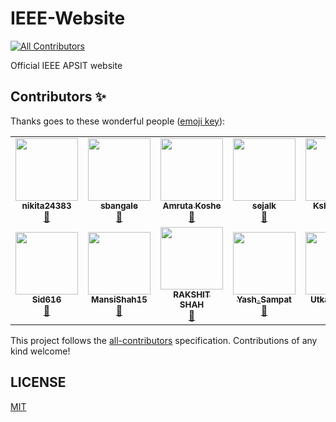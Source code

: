 # IEEE-Website
<!-- ALL-CONTRIBUTORS-BADGE:START - Do not remove or modify this section -->
[![All Contributors](https://img.shields.io/badge/all_contributors-12-orange.svg?style=flat-square)](#contributors-)
<!-- ALL-CONTRIBUTORS-BADGE:END -->



Official IEEE APSIT website

## Contributors ✨

Thanks goes to these wonderful people ([emoji key](https://allcontributors.org/docs/en/emoji-key)):

<!-- ALL-CONTRIBUTORS-LIST:START - Do not remove or modify this section -->
<!-- prettier-ignore-start -->
<!-- markdownlint-disable -->
<table>
  <tr>
    <td align="center"><a href="https://github.com/nikita24383"><img src="https://avatars1.githubusercontent.com/u/55633694?v=4" width="100px;" alt=""/><br /><sub><b>nikita24383</b></sub></a><br /><a href="#projectManagement-nikita24383" title="Project Management">📆</a></td>
    <td align="center"><a href="https://github.com/sbangale"><img src="https://avatars0.githubusercontent.com/u/65482651?v=4" width="100px;" alt=""/><br /><sub><b>sbangale</b></sub></a><br /><a href="#design-sbangale" title="Design">🎨</a></td>
    <td align="center"><a href="https://github.com/AmrutaKoshe"><img src="https://avatars3.githubusercontent.com/u/59871941?v=4" width="100px;" alt=""/><br /><sub><b>Amruta Koshe</b></sub></a><br /><a href="#design-AmrutaKoshe" title="Design">🎨</a></td>
    <td align="center"><a href="https://github.com/sejalkhedekar"><img src="https://avatars2.githubusercontent.com/u/56118163?v=4" width="100px;" alt=""/><br /><sub><b>sejalk</b></sub></a><br /><a href="#design-sejalkhedekar" title="Design">🎨</a></td>
    <td align="center"><a href="https://github.com/kshitizJ"><img src="https://avatars1.githubusercontent.com/u/53303745?v=4" width="100px;" alt=""/><br /><sub><b>Kshitiz Jain</b></sub></a><br /><a href="#design-kshitizJ" title="Design">🎨</a></td>
    <td align="center"><a href="https://github.com/Omichougule"><img src="https://avatars1.githubusercontent.com/u/63452279?v=4" width="100px;" alt=""/><br /><sub><b>Omichougule</b></sub></a><br /><a href="#design-Omichougule" title="Design">🎨</a></td>
    <td align="center"><a href="https://github.com/ishaphadkar"><img src="https://avatars2.githubusercontent.com/u/62344880?v=4" width="100px;" alt=""/><br /><sub><b>ishaphadkar</b></sub></a><br /><a href="#design-ishaphadkar" title="Design">🎨</a></td>
  </tr>
  <tr>
    <td align="center"><a href="https://github.com/Sid616"><img src="https://avatars3.githubusercontent.com/u/67314791?v=4" width="100px;" alt=""/><br /><sub><b>Sid616</b></sub></a><br /><a href="#design-Sid616" title="Design">🎨</a></td>
    <td align="center"><a href="https://github.com/MansiShah15"><img src="https://avatars0.githubusercontent.com/u/59872009?v=4" width="100px;" alt=""/><br /><sub><b>MansiShah15</b></sub></a><br /><a href="#design-MansiShah15" title="Design">🎨</a></td>
    <td align="center"><a href="https://github.com/rakshitshah-28"><img src="https://avatars1.githubusercontent.com/u/64726681?v=4" width="100px;" alt=""/><br /><sub><b>RAKSHIT SHAH</b></sub></a><br /><a href="#design-rakshitshah-28" title="Design">🎨</a></td>
    <td align="center"><a href="https://github.com/YashSampat23154"><img src="https://avatars2.githubusercontent.com/u/52824246?v=4" width="100px;" alt=""/><br /><sub><b>Yash_Sampat</b></sub></a><br /><a href="#projectManagement-YashSampat23154" title="Project Management">📆</a></td>
    <td align="center"><a href="https://github.com/utkarsh17naik"><img src="https://avatars1.githubusercontent.com/u/34398133?v=4" width="100px;" alt=""/><br /><sub><b>Utkarsh Naik</b></sub></a><br /><a href="#design-utkarsh17naik" title="Design">🎨</a></td>
  </tr>
</table>

<!-- markdownlint-enable -->
<!-- prettier-ignore-end -->
<!-- ALL-CONTRIBUTORS-LIST:END -->

This project follows the [all-contributors](https://github.com/all-contributors/all-contributors) specification. Contributions of any kind welcome!



## LICENSE

[MIT](LICENSE)
